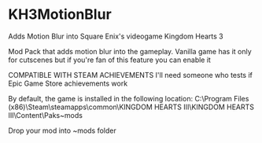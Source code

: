 # KH3MotionBlur
Adds Motion Blur into Square Enix's videogame Kingdom Hearts 3

Mod Pack that adds motion blur into the gameplay. Vanilla game has it only for cutscenes but if you're fan of this feature you can enable it

COMPATIBLE WITH STEAM ACHIEVEMENTS
I'll need someone who tests if Epic Game Store achievements work

By default, the game is installed in the following location: C:\Program Files (x86)\Steam\steamapps\common\KINGDOM HEARTS III\KINGDOM HEARTS III\Content\Paks\~mods

Drop your mod into ~mods folder
